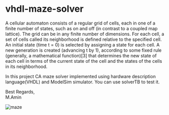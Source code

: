 # vhdl-maze-solver

A cellular automaton consists of a regular grid of cells, each in one of a finite number of states, such as on and off (in contrast to a coupled map lattice). The grid can be in any finite number of dimensions. For each cell, a set of cells called its neighborhood is defined relative to the specified cell. An initial state (time t = 0) is selected by assigning a state for each cell. A new generation is created (advancing t by 1), according to some fixed rule (generally, a mathematical function)[3] that determines the new state of each cell in terms of the current state of the cell and the states of the cells in its neighborhood.

In this project CA maze solver implemented using hardware description language(VHDL) and ModelSim simulator.
You can use solverTB to test it.

Best Regards,<br />
M.Amin


![maze](https://rejbrand.se/rejbrand/pix/visualization/mazectric.png)
